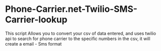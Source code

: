 # Phone-Carrier.net-Twilio-SMS-Carrier-lookup
This script Allows you to convert your csv of data entered, and uses twilio api to search for phone carrier to the specific numbers in the csv, it will create a email - Sms format
